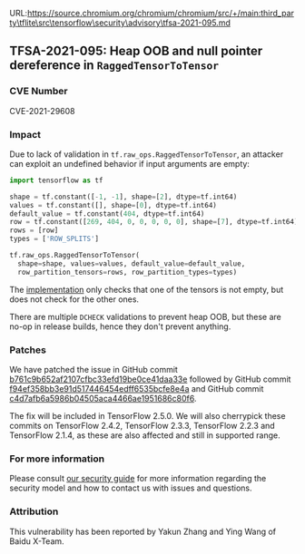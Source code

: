URL:https://source.chromium.org/chromium/chromium/src/+/main:third_party\tflite\src\tensorflow\security\advisory\tfsa-2021-095.md
## TFSA-2021-095: Heap OOB and null pointer dereference in `RaggedTensorToTensor`

### CVE Number
CVE-2021-29608

### Impact
Due to lack of validation in `tf.raw_ops.RaggedTensorToTensor`, an attacker can
exploit an undefined behavior if input arguments are empty:

```python
import tensorflow as tf

shape = tf.constant([-1, -1], shape=[2], dtype=tf.int64)
values = tf.constant([], shape=[0], dtype=tf.int64)
default_value = tf.constant(404, dtype=tf.int64)
row = tf.constant([269, 404, 0, 0, 0, 0, 0], shape=[7], dtype=tf.int64)
rows = [row]
types = ['ROW_SPLITS']

tf.raw_ops.RaggedTensorToTensor(
  shape=shape, values=values, default_value=default_value,
  row_partition_tensors=rows, row_partition_types=types)
```

The
[implementation](https://github.com/tensorflow/tensorflow/blob/656e7673b14acd7835dc778867f84916c6d1cac2/tensorflow/core/kernels/ragged_tensor_to_tensor_op.cc#L356-L360)
only checks that one of the tensors is not empty, but does not check for the
other ones.

There are multiple `DCHECK` validations to prevent heap OOB, but these are no-op
in release builds, hence they don't prevent anything.

### Patches
We have patched the issue in GitHub commit
[b761c9b652af2107cfbc33efd19be0ce41daa33e](https://github.com/tensorflow/tensorflow/commit/b761c9b652af2107cfbc33efd19be0ce41daa33e)
followed by GitHub commit
[f94ef358bb3e91d517446454edff6535bcfe8e4a](https://github.com/tensorflow/tensorflow/commit/f94ef358bb3e91d517446454edff6535bcfe8e4a)
and GitHub commit
[c4d7afb6a5986b04505aca4466ae1951686c80f6](https://github.com/tensorflow/tensorflow/commit/c4d7afb6a5986b04505aca4466ae1951686c80f6).

The fix will be included in TensorFlow 2.5.0. We will also cherrypick these
commits on TensorFlow 2.4.2, TensorFlow 2.3.3, TensorFlow 2.2.3 and TensorFlow
2.1.4, as these are also affected and still in supported range.

### For more information
Please consult [our security
guide](https://github.com/tensorflow/tensorflow/blob/master/SECURITY.md) for
more information regarding the security model and how to contact us with issues
and questions.

### Attribution
This vulnerability has been reported by Yakun Zhang and Ying Wang of Baidu
X-Team.
